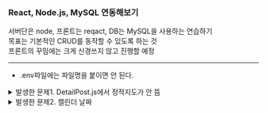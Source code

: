 <!-- # Getting Started with Create React App

This project was bootstrapped with [Create React App](https://github.com/facebook/create-react-app).

## Available Scripts

In the project directory, you can run:

### `npm start`

Runs the app in the development mode.\
Open [http://localhost:3000](http://localhost:3000) to view it in your browser.

The page will reload when you make changes.\
You may also see any lint errors in the console.

### `npm test`

Launches the test runner in the interactive watch mode.\
See the section about [running tests](https://facebook.github.io/create-react-app/docs/running-tests) for more information.

### `npm run build`

Builds the app for production to the `build` folder.\
It correctly bundles React in production mode and optimizes the build for the best performance.

The build is minified and the filenames include the hashes.\
Your app is ready to be deployed!

See the section about [deployment](https://facebook.github.io/create-react-app/docs/deployment) for more information.

### `npm run eject`

**Note: this is a one-way operation. Once you `eject`, you can't go back!**

If you aren't satisfied with the build tool and configuration choices, you can `eject` at any time. This command will remove the single build dependency from your project.

Instead, it will copy all the configuration files and the transitive dependencies (webpack, Babel, ESLint, etc) right into your project so you have full control over them. All of the commands except `eject` will still work, but they will point to the copied scripts so you can tweak them. At this point you're on your own.

You don't have to ever use `eject`. The curated feature set is suitable for small and middle deployments, and you shouldn't feel obligated to use this feature. However we understand that this tool wouldn't be useful if you couldn't customize it when you are ready for it.

## Learn More

You can learn more in the [Create React App documentation](https://facebook.github.io/create-react-app/docs/getting-started).

To learn React, check out the [React documentation](https://reactjs.org/).

### Code Splitting

This section has moved here: [https://facebook.github.io/create-react-app/docs/code-splitting](https://facebook.github.io/create-react-app/docs/code-splitting)

### Analyzing the Bundle Size

This section has moved here: [https://facebook.github.io/create-react-app/docs/analyzing-the-bundle-size](https://facebook.github.io/create-react-app/docs/analyzing-the-bundle-size)

### Making a Progressive Web App

This section has moved here: [https://facebook.github.io/create-react-app/docs/making-a-progressive-web-app](https://facebook.github.io/create-react-app/docs/making-a-progressive-web-app)

### Advanced Configuration

This section has moved here: [https://facebook.github.io/create-react-app/docs/advanced-configuration](https://facebook.github.io/create-react-app/docs/advanced-configuration)

### Deployment

This section has moved here: [https://facebook.github.io/create-react-app/docs/deployment](https://facebook.github.io/create-react-app/docs/deployment)

### `npm run build` fails to minify

This section has moved here: [https://facebook.github.io/create-react-app/docs/troubleshooting#npm-run-build-fails-to-minify](https://facebook.github.io/create-react-app/docs/troubleshooting#npm-run-build-fails-to-minify) -->

### React, Node.js, MySQL 연동해보기
서버단은 node, 프론트는 reqact, DB는 MySQL을 사용하는 연습하기  
목표는 기본적인 CRUD를 동작할 수 있도록 하는 것  
프론트의 꾸밈에는 크게 신경쓰지 않고 진행할 예정

---

- .env파일에는 파일명을 붙이면 안 된다.

<details>
<summary>발생한 문제1. DetailPost.js에서 정적지도가 안 뜸</summary>
<p>

<h4>현재 상황</h4>
createPost페이지에서 사용자로부터 제목, 내용, 장소를 입력받으면 DB에 제목, 내용과 장소의 X.Y좌표를 저장.  
DetailPost페이지에서 해당 내용을 전부 불러와 data에 저장.  
data에 잘 저장된 것을 확인했으나, staticMapContainer의 생성 전(null값일 때)에 변수를 참조하려 해서 Cannot read properties of undefined (reading 'defaultView')에러 발생.

- useEffect에서 data가 변경되었을 때 실행될 수 있도록 수정

---

<h4>또 다른 문제 사항 : 지도가 온전히 출력되었다가도 새로고침 등을 할 경우 렌더링 멈춤 현상</h4>

- 데이터를 비동기적으로 불러오는 동안 지도 렌더링을 계속 시도하게끔 코드가 짜여져 있었음.  
데이터가 전부 로드된 다음 지도를 생성할 수 있도록 data를 가져오는 useEffect에서 setData다음으로 setIdLoading(false)코드 추가.  
이후, 지도를 가져오는 useEffect에 isLoading의 상태값도 함께 확인하도록 코드를 추가했더니 해결되었다.

---

<h4>정적 지도 컴포넌트 분리 후 문제 발생 및 해결</h4>

컴포넌트를 넣는 위치의 문제였음.

```
<div>
{isLoading ? (
    <p>Loading...</p>
 ) : (
    <>
        {blankNotice ? (
             <h2>{blankNotice}</h2>
        ) : (
            <>
                <h3>{data.title}</h3>
                <p>{data.content}</p>
                <div>
                    <StaticMaps placeX={data.placeX} placeY={data.placeY}/>
                </div>
            </>
        )}
    </>
)}
</div>
```

- StaticMaps를 isLoading 조건부 확인하는 곳의 바깥에 위치시켰기 때문에 렌더링 순서가 꼬였었다.  
위치를 올바른 곳으로 옮겨주었더니 해결되었다.

</p>
</details>

<details>
<summary>발생한 문제2. 캘린더 날짜</summary>
<p>

- 이유를 모르겠다... 날짜만 저장하고 싶어서 split('T')[0]을 사용해봤다가 뺐더니 useEffect랑 무언가 맞물렸는지 무한 렌더링되며 날짜가 이동하는 현상이 있었다.

- 두번째로는 글 작성시에 지도 검색을 위해 검색어를 입력하면 e.target.value가 변경될때마다 캘린더 날짜가 움직이는 현상이 생긴다. 실제적으로 날짜값이 바뀌는 건 아니고, 보여지는 모양에서 자꾸 날짜가 이동된다. => 캘린더 위치 이동시키는 것으로 해결. form태그 밖에 있던 걸 안으로 옮겼다.

- 게시글 업데이트시에 입력한 날짜 데이터와, 상세보기에서 출력되는 날짜 데이터 간에 차이 발생. DB에 들어있는 거랑 전혀 다르게 나옴. => JavaScript에서 Date 객체가 기본적으로 클라이언트의 로컬 시간대를 사용해 날짜와 시간을 처리했기 때문이었다. 시간대 문제를 해결하기 위해 서버단에서 발생하는 시간차만큼의 시간을 더해주었다.

</p>
</details>
